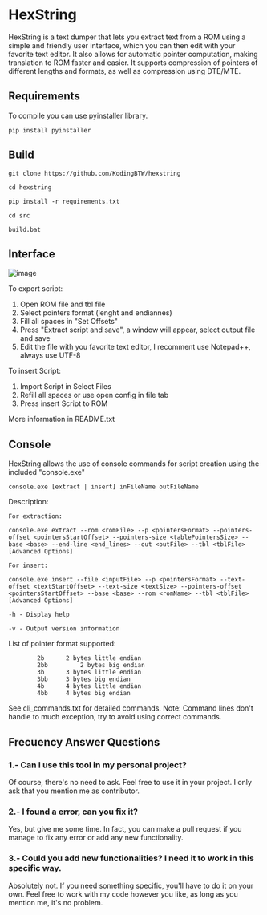 # HexString
HexString is a text dumper that lets you extract text from a ROM using a simple and friendly user interface, which you can then edit with your favorite text editor. It also allows for automatic pointer computation, making translation to ROM faster and easier. It supports compression of pointers of different lengths and formats, as well as compression using DTE/MTE.

## Requirements
To compile you can use pyinstaller library. 

```
pip install pyinstaller
```
## Build
```
git clone https://github.com/KodingBTW/hexstring

cd hexstring

pip install -r requirements.txt

cd src

build.bat
```
## Interface
![image](https://github.com/user-attachments/assets/1d5d8b42-5a09-47c3-a6c0-98c0e47be763)

To export script:
1. Open ROM file and tbl file
2. Select pointers format (lenght and endiannes)
3. Fill all spaces in "Set Offsets"
4. Press "Extract script and save", a window will appear,
select output file and save
5. Edit the file with you favorite text editor, I 
recomment use  Notepad++, always use UTF-8

To insert Script:
1. Import Script in Select Files
2. Refill all spaces or use open config in file
tab
3. Press insert Script to ROM

More information in README.txt

## Console 
HexString allows the use of console commands for script creation using the included "console.exe"
```
console.exe [extract | insert] inFileName outFileName
```

Description:

```
For extraction:

console.exe extract --rom <romFile> --p <pointersFormat> --pointers-offset <pointersStartOffset> --pointers-size <tablePointersSize> --base <base> --end-line <end_lines> --out <outFile> --tbl <tblFile> [Advanced Options]

For insert:

console.exe insert --file <inputFile> --p <pointersFormat> --text-offset <textStartOffset> --text-size <textSize> --pointers-offset <pointersStartOffset> --base <base> --rom <romName> --tbl <tblFile> [Advanced Options]

-h - Display help

-v - Output version information
```
List of pointer format supported:
```
		2b 		2 bytes little endian
		2bb 		2 bytes big endian
		3b		3 bytes little endian
		3bb		3 bytes big endian
		4b		4 bytes little endian
		4bb		4 bytes big endian
```
See cli_commands.txt for detailed commands.
Note: Command lines don't handle to much exception, try to avoid using correct commands.

## Frecuency Answer Questions

### 1.- Can I use this tool in my personal project?

Of course, there's no need to ask. Feel free to use it in your project. I only ask that you mention me as contributor.

### 2.- I found a error, can you fix it?

Yes, but give me some time. In fact, you can make a pull request if you manage to fix any error or add any new functionality.

### 3.- Could you add new functionalities? I need it to work in this specific way.

Absolutely not. If you need something specific, you'll have to do it on your own. Feel free to work with my code however you like, as long as you mention me, it's no problem.
